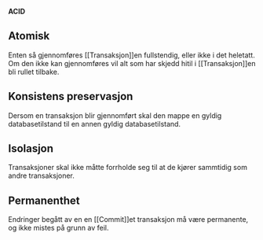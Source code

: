 **ACID**

## Atomisk
Enten så gjennomføres [[Transaksjon]]en fullstendig, eller ikke i det heletatt. Om den ikke kan gjennomføres vil alt som har skjedd hitil i [[Transaksjon]]en bli rullet tilbake.

## Konsistens preservasjon
Dersom en transaksjon blir gjennomført skal den mappe en gyldig databasetilstand til en annen gyldig databasetilstand.

## Isolasjon
Transaksjoner skal ikke måtte forrholde seg til at de kjører sammtidig som andre transaksjoner.

## Permanenthet
Endringer begått av en en [[Commit]]et transaksjon må være permanente, og ikke mistes på grunn av feil.